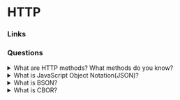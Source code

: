 # HTTP

### Links

### Questions

<details>
  <summary>What are HTTP methods? What methods do you know?</summary>

  HTTP describes a set of request methods that demonstrate what action is needed. There are the following methods:

  ``GET`` - to request source view. It is possible only to get data;

  ``HEAD`` - the same as the GET but without response;

  ``POST`` - to send subjects to a server and often require changes of the server state or side effects;

  ``PUT`` - to replace all parts of an existed subject;

  ``PATCH`` - to update only part of an existed subject;

  ``DELETE`` - to remove data;

  ``CONNECT`` - to create a connection between server and client;

  ``OPTIONS`` - to get source description;

  ``TRACE`` - to request test a message from a server.

</details>

<details>
  <summary>What is JavaScript Object Notation(JSON)?</summary>

It is a text format that is based on JavaScript but it is not depended and it can be used in any program languages. The main sphere is REST requests.

</details>

<details>
  <summary>What is BSON?</summary>

BSON (or Binary JSON) is protocol for binary serilization JSON-similar data.

Pros:

- Сompactness: Generally BSON requires less spaces than JSON.
- Data Types: BSON provides more data types as Date and BinData.
- Metadata: Additional data that helps to search parts of them.

</details>

<details>
  <summary>What is CBOR?</summary>

Concise Binary Object Representation (CBOR) is a binary data serialization format loosely based on JSON authored by C. Bormann. Like JSON it  allows the transmission of data objects that contain name–value pairs, but in a more concise manner. This increases processing and transfer speeds at the cost of human readability. It is defined in IETF RFC 8949

</details>
